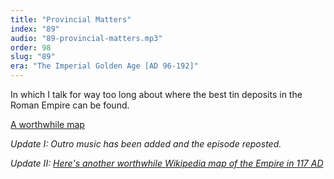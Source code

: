 ```yaml
---
title: "Provincial Matters"
index: "89"
audio: "89-provincial-matters.mp3"
order: 98
slug: "89"
era: "The Imperial Golden Age [AD 96-192]"
---
```


In which I talk for way too long about where the best tin deposits in the Roman Empire can be found.

[A worthwhile map](http://en.wikipedia.org/wiki/File:Roman_Empire_125.svg)  

_Update I: Outro music has been added and the episode reposted._

_Update II: [Here's another worthwhile Wikipedia map of the Empire in 117 AD](http://en.wikipedia.org/wiki/File:RomanEmpire_117.svg)_
